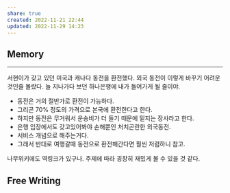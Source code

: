 ```yaml
---
share: true
created: 2022-11-21 22:44
updated: 2022-11-29 14:23
---
```



## Memory
---
서현이가 갖고 있던 미국과 캐나다 동전을 환전했다.
외국 동전이 이렇게 바꾸기 어려운 것인줄 몰랐다.
늘 지나가다 보던 하나은행에 내가 들어가게 될 줄이야.

- 동전은 거의 절반가로 환전이 가능하다.
- 그리곤 70% 정도의 가격으로 본국에 환전한다고 한다.
- 하지만 동전은 무거워서 운송비가 더 들기 때문에 밑지는 장사라고 한다.
- 은행 입장에서도 갖고있어봐야 손해뿐인 처치곤란한 외국동전.
- 서비스 개념으로 해주는거다.
- 그래서 반대로 여행갈때 동전으로 환전해간다면 훨씬 저렴하니 참고.

나무위키에도 역링크가 있구나.
주제에 따라 굉장히 재밌게 볼 수 있을 것 같다.



## Free Writing
